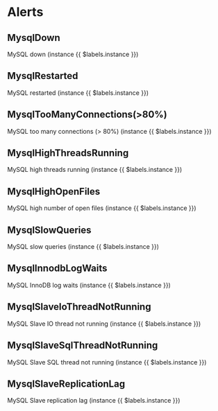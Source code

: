 # Alerts
## MysqlDown
MySQL down (instance {{ $labels.instance }})

## MysqlRestarted
MySQL restarted (instance {{ $labels.instance }})

## MysqlTooManyConnections(>80%)
MySQL too many connections (> 80%) (instance {{ $labels.instance }})

## MysqlHighThreadsRunning
MySQL high threads running (instance {{ $labels.instance }})

## MysqlHighOpenFiles
MySQL high number of open files (instance {{ $labels.instance }})

## MysqlSlowQueries
MySQL slow queries (instance {{ $labels.instance }})

## MysqlInnodbLogWaits
MySQL InnoDB log waits (instance {{ $labels.instance }})

## MysqlSlaveIoThreadNotRunning
MySQL Slave IO thread not running (instance {{ $labels.instance }})

## MysqlSlaveSqlThreadNotRunning
MySQL Slave SQL thread not running (instance {{ $labels.instance }})

## MysqlSlaveReplicationLag
MySQL Slave replication lag (instance {{ $labels.instance }})

